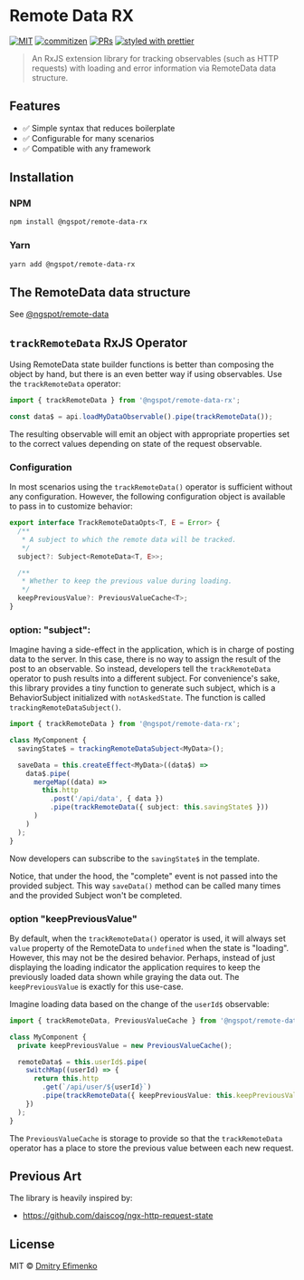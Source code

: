 # Remote Data RX

[![MIT](https://img.shields.io/packagist/l/doctrine/orm.svg?style=flat-square)]()
[![commitizen](https://img.shields.io/badge/commitizen-friendly-brightgreen.svg?style=flat-square)]()
[![PRs](https://img.shields.io/badge/PRs-welcome-brightgreen.svg?style=flat-square)]()
[![styled with prettier](https://img.shields.io/badge/styled_with-prettier-ff69b4.svg?style=flat-square)](https://github.com/prettier/prettier)

> An RxJS extension library for tracking observables (such as HTTP requests) with loading and error information via RemoteData data structure.

## Features

- ✅ Simple syntax that reduces boilerplate
- ✅ Configurable for many scenarios
- ✅ Compatible with any framework

## Installation

### NPM

```sh
npm install @ngspot/remote-data-rx
```

### Yarn

```sh
yarn add @ngspot/remote-data-rx
```

## The RemoteData data structure

See [@ngspot/remote-data](https://www.npmjs.com/package/@ngspot/remote-data)

## `trackRemoteData` RxJS Operator

Using RemoteData state builder functions is better than composing the object by hand, but there is an even better way if using observables. Use the `trackRemoteData` operator:

```ts
import { trackRemoteData } from '@ngspot/remote-data-rx';

const data$ = api.loadMyDataObservable().pipe(trackRemoteData());
```

The resulting observable will emit an object with appropriate properties set to the correct values depending on state of the request observable.

### Configuration

In most scenarios using the `trackRemoteData()` operator is sufficient without any configuration. However, the following configuration object is available to pass in to customize behavior:

```ts
export interface TrackRemoteDataOpts<T, E = Error> {
  /**
   * A subject to which the remote data will be tracked.
   */
  subject?: Subject<RemoteData<T, E>>;

  /**
   * Whether to keep the previous value during loading.
   */
  keepPreviousValue?: PreviousValueCache<T>;
}
```

### option: "subject":

Imagine having a side-effect in the application, which is in charge of posting data to the server. In this case, there is no way to assign the result of the post to an observable. So instead, developers tell the `trackRemoteData` operator to push results into a different subject. For convenience's sake, this library provides a tiny function to generate such subject, which is a BehaviorSubject initialized with `notAskedState`. The function is called `trackingRemoteDataSubject()`.

```ts
import { trackRemoteData } from '@ngspot/remote-data-rx';

class MyComponent {
  savingState$ = trackingRemoteDataSubject<MyData>();

  saveData = this.createEffect<MyData>((data$) =>
    data$.pipe(
      mergeMap((data) =>
        this.http
          .post('/api/data', { data })
          .pipe(trackRemoteData({ subject: this.savingState$ }))
      )
    )
  );
}
```

Now developers can subscribe to the `savingState$` in the template.

Notice, that under the hood, the "complete" event is not passed into the provided subject. This way `saveData()` method can be called many times and the provided Subject won't be completed.

### option "keepPreviousValue"

By default, when the `trackRemoteData()` operator is used, it will always set `value` property of the RemoteData to `undefined` when the state is "loading". However, this may not be the desired behavior. Perhaps, instead of just displaying the loading indicator the application requires to keep the previously loaded data shown while graying the data out. The `keepPreviousValue` is exactly for this use-case.

Imagine loading data based on the change of the `userId$` observable:

```ts
import { trackRemoteData, PreviousValueCache } from '@ngspot/remote-data-rx';

class MyComponent {
  private keepPreviousValue = new PreviousValueCache();

  remoteData$ = this.userId$.pipe(
    switchMap((userId) => {
      return this.http
        .get(`/api/user/${userId}`)
        .pipe(trackRemoteData({ keepPreviousValue: this.keepPreviousValue }));
    })
  );
}
```

The `PreviousValueCache` is storage to provide so that the `trackRemoteData` operator has a place to store the previous value between each new request.

## Previous Art

The library is heavily inspired by:

- https://github.com/daiscog/ngx-http-request-state

## License

MIT © [Dmitry Efimenko](mailto:dmitrief@gmail.com)
